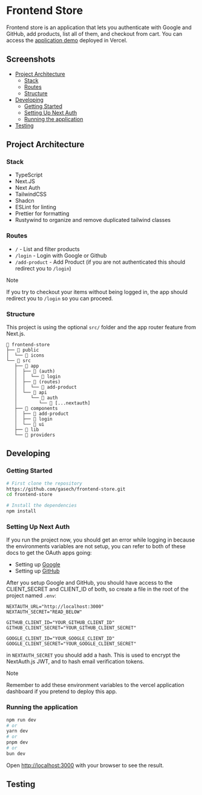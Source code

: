 # Frontend Store
Frontend store is an application that lets you authenticate with Google and GitHub, add products, list all of them, and checkout from cart. You can access the [application demo](https://frontend-store-xi.vercel.app/) deployed in Vercel. 

## Screenshots

<!-- vim-markdown-toc Marked -->

* [Project Architecture](#project-architecture)
  * [Stack](#stack)
  * [Routes](#routes)
  * [Structure](#structure)
* [Developing](#developing)
  * [Getting Started](#getting-started)
  * [Setting Up Next Auth](#setting-up-next-auth)
  * [Running the application](#running-the-application)
* [Testing](#testing)

<!-- vim-markdown-toc -->

## Project Architecture

### Stack
- TypeScript
- Next.JS
- Next Auth
- TailwindCSS
- Shadcn
- ESLint for linting
- Prettier for formatting 
- Rustywind to organize and remove duplicated tailwind classes

### Routes
- `/` - List and filter products
- `/login` - Login with Google or Github 
- `/add-product` - Add Product (if you are not authenticated this should redirect you to `/login`)

> [!NOTE]
> If you try to checkout your items without being logged in, the app should redirect you to `/login` so you can proceed.

### Structure
This project is using the optional `src/` folder and the app router feature from Next.js.

```
📁 frontend-store
├── 📁 public
│  └── 📁 icons
└── 📁 src
   ├── 📁 app
   │  ├── 📁 (auth)
   │  │  └── 📁 login
   │  ├── 📁 (routes)
   │  │  └── 📁 add-product
   │  └── 📁 api
   │     └── 📁 auth
   │        └── 📁 [...nextauth]
   ├── 📁 components
   │  ├── 📁 add-product
   │  ├── 📁 login
   │  └── 📁 ui
   ├── 📁 lib
   └── 📁 providers
```

## Developing 
### Getting Started

```bash 
# First clone the repository
https://github.com/gasech/frontend-store.git
cd frontend-store

# Install the dependencies
npm install 
```

### Setting Up Next Auth 
If you run the project now, you should get an error while logging in because the environments variables are not setup, you can refer to both of these docs to get the OAuth apps going:
- Setting up [Google](https://console.developers.google.com/apis/credentials)
- Setting up [GitHub](https://developer.github.com/apps/building-oauth-apps/authorizing-oauth-apps)

After you setup Google and GitHub, you should have access to the CLIENT_SECRET and CLIENT_ID of both, so create a file in the root of the project named `.env`:

```.env
NEXTAUTH_URL="http://localhost:3000" 
NEXTAUTH_SECRET="READ_BELOW"

GITHUB_CLIENT_ID="YOUR_GITHUB_CLIENT_ID"
GITHUB_CLIENT_SECRET="YOUR_GITHUB_CLIENT_SECRET"

GOOGLE_CLIENT_ID="YOUR_GOOGLE_CLIENT_ID"
GOOGLE_CLIENT_SECRET="YOUR_GOOGLE_CLIENT_SECRET"
```

in `NEXTAUTH_SECRET` you should add a hash. This is used to encrypt the NextAuth.js JWT, and to hash email verification tokens. 

> [!NOTE]
> Remember to add these environment variables to the vercel application dashboard if you pretend to deploy this app.

### Running the application
```bash
npm run dev
# or
yarn dev
# or
pnpm dev
# or
bun dev
```

Open [http://localhost:3000](http://localhost:3000) with your browser to see the result.

## Testing
